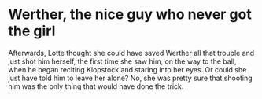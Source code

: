 Werther, the nice guy who never got the girl============================================



Afterwards, Lotte thought she could have saved Werther all that trouble and just shot him herself, the first time she saw him, on the way to the ball, when he began reciting Klopstock and staring into her eyes. Or could she just have told him to leave her alone? No, she was pretty sure that shooting him was the only thing that would have done the trick.
